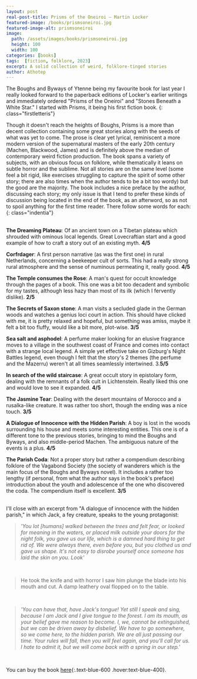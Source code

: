 ```yaml
---
layout: post
real-post-title: Prisms of the Oneiroi – Martin Locker
featured-image: /books/prismsoneiroi.jpg
featured-image-alt: prismsoneiroi
image:
  path: /assets/images/books/prismsoneiroi.jpg
  height: 100
  width: 100
categories: [books]
tags:  [fiction, folklore, 2023]
excerpt: A solid collection of weird, folklore-tinged stories
author: Athotep
---
```


The Boughs and Byways of Ytenne being my favourite book for last year I really looked forward to the paperback editions of Locker's earlier writings and immediately ordered "Prisms of the Oneiroi" and "Stones Beneath a White Star." I started with Prisms, it being his first fiction book.
{: class="firstletteris"}

Though it doesn't reach the heights of Boughs, Prisms is a more than decent collection containing some great stories along with the seeds of what was yet to come. The prose is clear yet lyrical, reminiscent a more modern version of the supernatural masters of the early 20th century (Machen, Blackwood, James) and is definitely above the median of contemporary weird fiction production. The book spans a variety of subjects, with an obvious focus on folklore, while thematically it leans on subtle horror and the sublime. Not all stories are on the same level (some feel a bit rigid, like exercises struggling to capture the spirit of some other story; there are also times when the author tends to be a bit too wordy) but the good are the majority. The book includes a nice preface by the author, discussing each story; my only issue is that I tend to prefer these kinds of discussion being located in the end of the book, as an afterword, so as not to spoil anything for the first time reader. There follow some words for each:
{: class="indentia"}  
<br>

**The Dreaming Plateau**: Of an ancient town on a Tibetan plateau which shrouded with ominous local legends. Great Lovecraftian start and a good example of how to craft a story out of an existing myth. **4/5**

**Corfrdager**: A first person narrative (as was the first one) in rural Netherlands, concerning a beekeeper cult of sorts. This had a really strong rural atmosphere and the sense of numinous permeating it, really good. **4/5**

**The Temple consumes the Rose**: A man's quest for occult knowledge through the pages of a book. This one was a bit too decadent and symbolic for my tastes, although less hazy than most of its ilk (which I fervently dislike). **2/5**

**The Secrets of Saxon stone**: A man visits a secluded glade in the German woods and watches a genius loci court in action. This should have clicked with me, it is pretty relaxed and hopeful, but something was amiss, maybe it felt a bit too fluffy, would like a bit more, plot-wise. **3/5**

**Sea salt and asphodel**: A perfume maker looking for an elusive fragrance moves to a village in the southwest coast of France and comes into contact with a strange local legend. A simple yet effective take on Gizburg's Night Battles legend, even though I felt that the story's 2 themes (the perfume and the Mazerru) weren't at all times seamlessly intertwined. 3.**5/5**

**In search of the wild staircase**: A great occult story in epistolary form, dealing with the remnants of a folk cult in Lichtenstein. Really liked this one and would love to see it expanded. **4/5**

**The Jasmine Tear**: Dealing with the desert mountains of Morocco and a rusalka-like creature. It was rather too short, though the ending was a nice touch. **3/5**

**A Dialogue of Innocence with the Hidden Parish**: A boy is lost in the woods surrounding his house and meets some interesting entities. This one is of a different tone to the previous stories, bringing to mind the Boughs and Byways, and also middle-period Machen. The ambiguous nature of the events is a plus. **4/5**

**The Parish Coda**: Not a proper story but rather a compendium describing folklore of the Vagabond Society (the society of wanderers which is the main focus of the Boughs and Byways novel). It includes a rather too lengthy (if personal, from what the author says in the book's preface) introduction about the youth and adolescence of the one who discovered the coda. The compendium itself is excellent. **3/5**  
<br>

I'll close with an excerpt from "A dialogue of innocence with the hidden parish," in which Jack, a fey creature, speaks to the young protagonist:

>*'You lot [humans] walked between the trees and felt fear, or looked for meaning in the waters, or placed milk outside your doors for the night folk, you gave us our life, which is a damned hard thing to get rid of. We were always there, even before you, but you clothed us and gave us shape. It's not easy to disrobe yourself once someone has laid the skin on you. Look'*  
<br>

>He took the knife and with horror I saw him plunge the blade into his mouth and cut. A damp leathery oval flopped on to the table.  
<br>

>*'You can have that, have Jack's tongue! Yet still I speak and sing, because I am Jack and I give tongue to the forest. I am its mouth, as your belief gave me reason to become. I, we, cannot be extinguished, but we can be driven away by disbelief. We have to go somewhere, so we come here, to the hidden parish. We are all just passing our time. Your rules will fall, then you will feel again, and you'll call for us. I hate to admit it, but we will come back with a spring in our step.'*


<br>

You can buy the book [here](https://perennialpyrenees.com/purchase/){:.text-blue-600 .hover:text-blue-400}.